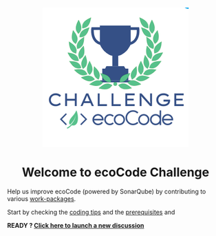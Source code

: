 <p align="center">
  <img src="../docs/resources/challenge-logo.png">
</p>
<h1 align="center">Welcome to ecoCode Challenge</h1>

Help us improve ecoCode (powered by SonarQube) by contributing to various [work-packages](work-packages.md).


Start by checking the [coding tips](coding%20tips.md) and the [prerequisites](https://docs.sonarqube.org/latest/extend/developing-plugin/) and 


**READY ? [Click here to launch a new discussion](https://github.com/cnumr/ecoCode/discussions/new?category=hackathon)**
